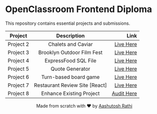 # OpenClassroom Frontend Diploma

This repository contains essential projects and submissions.

| Project   |          Description           |                                                                                                                Link |
| --------- | :----------------------------: | ------------------------------------------------------------------------------------------------------------------: |
| Project 2 |       Chalets and Caviar       |                                                        [Live Here](http://dev-chalets-and-caviar-2.pantheonsite.io) |
| Project 3 |   Brooklyn Outdoor Film Fest   |                                                  [Live Here](https://aashutoshrathi.github.io/oc-frontend/Project3) |
| Project 4 |      ExpressFood SQL File      |                                 [Live Here](https://aashutoshrathi.github.io/oc-frontend/Project4/express-food.sql) |
| Project 5 |        Quote Generator         |                                                  [Live Here](https://aashutoshrathi.github.io/oc-frontend/Project5) |
| Project 6 |     Turn-based board game      |                                                  [Live Here](https://aashutoshrathi.github.io/oc-frontend/Project6) |
| Project 7 | Restaurant Review Site [React] |                                                                         [Live Here](https://foodster.aashutosh.dev) |
| Project 8 |    Enhance Existing Project    | [Audit Here](https://github.com/aashutoshrathi/oc-frontend/wiki/OC-Project-8-%7C-Technical-Documentation-and-Audit) |

<p align="center"> Made from scratch with ❤ by <a href="https://aashutoshrathi.github.io">Aashutosh Rathi</a>
